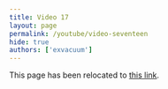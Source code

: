 ```yaml
---
title: Video 17
layout: page
permalink: /youtube/video-seventeen
hide: true
authors: ['exvacuum']
---
```


<html>
<head>
    <script type="text/javascript">
        window.location.replace("../youtube#video-seventeen");
    </script>
</head>
<body>
<p>This page has been relocated to <a href="../youtube#video-seventeen">this link</a>.</p>
</body>
</html>